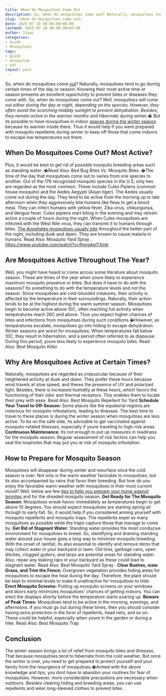 ```yaml
---
title: When Do Mosquitoes Come Out
description: So, when do mosquitoes come out? Naturally, mosquitoes tend to go during certain times of the day or season. Knowing their most active time or season presents...
slug: /when-do-mosquitoes-come-out/
date: 2025-07-10 00:00:00+00:00
lastmod: 2025-07-10 00:00:00+03:00
author: Isaac
categories:
- Guide
- Mosquitoes
tags:
- guide
- mosquitoe
- out
layout: post
---
```

So, when do mosquitoes come [out](https://pestpolicy.com/how-to-grow-knock-out-roses/)? Naturally, mosquitoes tend to go during certain times of the day or season. Knowing their most active time or season presents an excellent opportunity to prevent bites or diseases they come with. So, when do mosquitoes come out?
*Well, mosquitoes will come out either during the day or night, depending on the species. However, they often avoid the scorching midday sunlight to prevent dehydration. Besides, they remain active in the warmer months and hibernate during winter.�*
But its possible to have mosquitoes in indoor
[spaces during the winter season](http://vectorbio.rutgers.edu/outreach/habitat.php)
because its warmer inside there. Thus it would help if you were prepared with mosquito repellents during winter to keep off those that come indoors to escape low temperatures out there.

## When Do Mosquitoes Come Out? Most Active?
Plus, it would be best to get rid of possible mosquito breeding areas such as
standing water
.�Read Also:
Bed Bug Bites Vs. Mosquito Bites
.�The time of the day that mosquitoes come out to varies from one species to another.
Out of the 176 recognized mosquito species in the U.S, only two are regarded as the most common. These include Culex Pipiens (common house mosquito) and the Aedes Aegypti (Asian tiger).
The Aedes usually come out during the day. They tend to be active from the morning up to late afternoon when they aggressively
bite humans like fleas
to get a blood meal.
They can infect humans with yellow fever, Zika virus, chikungunya, and dengue fever.
Culex pipiens start biting in the evening and may remain active a couple of hours during the night. When Culex mosquitoes are infected with the West Nile virus, they can transmit it to humans through bites.
[The Anopheles mosquitoes usually bite](https://pestpolicy.com/spider-bite-vs-mosquito-bite/)
throughout the better part of the night, including dusk and dawn. They are known to cause malaria in humans. Read Also:
Mosquito Yard Spray
.
https://www.youtube.com/watch?v=fhmgAelTXmk
## **Are Mosquitoes Active Throughout The Year?**
Well, you might have heard or come across some literature about mosquito season. These are times of the year when youre likely to experience maximum mosquito presence or bites. But does it have to do with the seasons?
Its something to do with the temperature levels and not the season. Since mosquitoes are cold-blooded creatures, their activity is affected by the temperature in their surroundings. Naturally, their action tends to be at the highest during the warm summer season.
Mosquitoes begin to become active above 10C, often reaching full activity when temperatures reach 26C and above.
Thus you expect higher chances of bites and infections from mosquitoes during such conditions.�However, as temperatures escalate, mosquitoes go into hiding to escape dehydration.
Winter seasons are worst for mosquitoes. When temperatures fall below 10C, they result in hibernation, and a period often referred to as diapause. During this period, youre less likely to experience mosquito bites.
Read Also:
Best Mosquito Killer
## **Why Are Mosquitoes Active at Certain Times?**
Naturally, mosquitoes are regarded as crepuscular because of their heightened activity at dusk and dawn. They prefer these hours because wind travels at slow speed, and theres the presence of UV and polarized light.
Besides, there is increased humidity at these hours, which favors the functioning of their odor and thermal receptors. This enables them to locate their prey with ease. Read Also:
Best Mosquito Repellent for Yard
**Schedule Your Travel to Off-Season:**
Some places like the equatorial regions are notorious for mosquito infestations, leading to illnesses. The best time to travel to these places is during the winter season when mosquitoes are less active.
To be on the safe side, its advisable to get vaccinated against mosquito-related illnesses, especially if youre traveling to high-risk areas.
**Continuous Maintenance:**
Its not enough to put up measures in readiness for the mosquito season. Regular assessment of risk factors can help you seal the loopholes that may put you at risk of mosquito infestation.
## **How to Prepare for Mosquito Season**
Mosquitoes will disappear during winter and resurface once the cold season is over. Not only is the warm weather favorable to mosquitoes, but its also accompanied by rains that favor their breeding.
But how do you enjoy the favorable warm weather with mosquitoes in their most current mood?
Well, below are few
[tips to help you prepare your home against termites](https://pestpolicy.com/termite-prevention/)
and for the dreaded mosquito season.
**Get Ready for The Mosquito Season:**
Mosquitoes wreak havoc immediately as temperatures begin to get above 10 degrees. You should expect mosquitoes are starting spring all through to early fall.
So, it would help if you considered arming yourself with mosquito repellents and mosquito traps.
The repellents expel as many mosquitoes as possible while the traps capture those that manage to come by.
**Get Rid of Stagnant Water:**
Standing water provides the most conducive environment for mosquitoes to breed. So, identifying and draining standing water around your house goes a long way to minimize mosquito breeding.
With the onset of rainfall, its also essential to identify and remove items that may collect water in your backyard or lawn. Old tires, garbage cans, open ditches, clogged gutters, and tarps are potential areas for standing water.
Also, repair any leaking taps in your backyard as these could lead to stagnant water. Read Also:
Best Mosquito Yard Spray
.
**Clear Bushes, maw Grass, and Trim the Fence:**
Overgrown vegetation provides hiding areas for mosquitoes to escape the heat during the day. Therefore, the plant should be kept to minimal levels to make it unattractive for mosquitoes to hide.
**Erect Mosquito Screens:**
Putting up mosquito screens on your windows and doors early minimizes mosquitoes' chances of getting indoors. You can erect the displays shortly before the temperature starts soaring up.
**Beware of Peak Times:**
Mosquitoes tend to be active in the morning, evenings, and afternoons.
If you must go out during these times, then you should consider having extra protection in the form of repellents, head nets, and so on. These could be helpful, especially when youre in the garden or during a hike.
Read Also:
Best Mosquito Trap
## **Conclusion**
The winter season brings a lot of relief from mosquito bites and illnesses. That because mosquitoes tend to hibernate from the cold weather.
But once the winter is over, you need to get prepared to protect yourself and your family from the resurgence of mosquitoes.�Armed with the above knowledge and tips, you dont have to abandon your routines for fear of mosquitoes.
However, more considerable precautions are necessary when outdoors. Besides clearing hiding and breeding areas, you can use repellents and wear long-sleeved
clothes to prevent bites
.